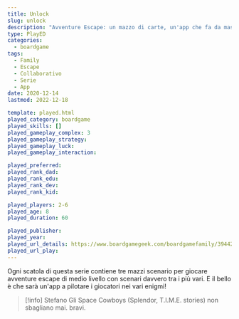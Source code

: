 ```yaml
---
title: Unlock
slug: unlock
description: "Avventure Escape: un mazzo di carte, un'app che fa da master, e via con la squadra a risolvere gli enigmi"
type: PlayED
categories:
  - boardgame
tags:
  - Family
  - Escape
  - Collaborativo
  - Serie
  - App
date: 2020-12-14
lastmod: 2022-12-18

template: played.html
played_category: boardgame
played_skills: []
played_gameplay_complex: 3
played_gameplay_strategy: 
played_gameplay_luck: 
played_gameplay_interaction: 

played_preferred: 
played_rank_dad: 
played_rank_edu: 
played_rank_dev: 
played_rank_kid: 

played_players: 2-6
played_age: 8
played_duration: 60

played_publisher: 
played_year: 
played_url_details: https://www.boardgamegeek.com/boardgamefamily/39442/series-unlock
played_url_play: 
---
```


Ogni scatola di questa serie contiene  tre mazzi scenario per giocare avventure escape di medio livello con scenari davvero tra i più vari.
E il bello è che sarà un'app a pilotare i giocatori nei vari enigmi!

> [!info] Stefano
> Gli Space Cowboys (Splendor, T.I.M.E. stories) non sbagliano mai. bravi.


